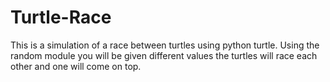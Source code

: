 # Turtle-Race

This is a simulation of a race between turtles using 
python turtle. Using the random module you will be given different values the turtles will race each other
and one will come on top. 
